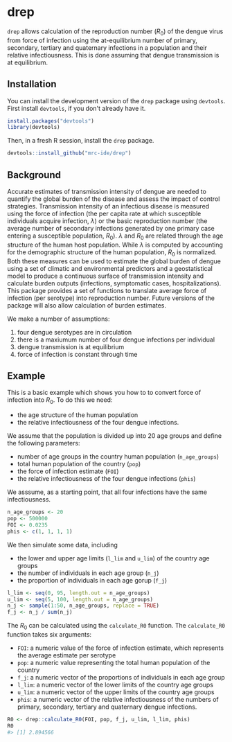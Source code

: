
<!-- README.md is generated from README.Rmd. Please edit that file -->
drep
====

<!-- badges: start -->
<!-- badges: end -->
`drep` allows calculation of the reproduction number (*R*<sub>0</sub>) of the dengue virus from force of infection using the at-equilibrium number of primary, secondary, tertiary and quaternary infections in a population and their relative infectiousness. This is done assuming that dengue transmission is at equilibrium.

Installation
------------

You can install the development version of the `drep` package using `devtools`. First install `devtools`, if you don't already have it.

``` r
install.packages("devtools")
library(devtools)
```

Then, in a fresh R session, install the `drep` package.

``` r
devtools::install_github("mrc-ide/drep")
```

Background
----------

Accurate estimates of transmission intensity of dengue are needed to quantify the global burden of the disease and assess the impact of control strategies. Transmission intensity of an infectious disease is measured using the force of infection (the per capita rate at which susceptible individuals acquire infection, *λ*) or the basic reproduction number (the average number of secondary infections generated by one primary case entering a susceptible population, *R*<sub>0</sub>). *λ* and *R*<sub>0</sub> are related through the age structure of the human host population. While *λ* is computed by accounting for the demographic structure of the human population, *R*<sub>0</sub> is normalized. Both these measures can be used to estimate the global burden of dengue using a set of climatic and environmental predictors and a geostatistical model to produce a continuous surface of transmission intensity and calculate burden outputs (infections, symptomatic cases, hospitalizations). This package provides a set of functions to translate average force of infection (per serotype) into reproduction number. Future versions of the package will also allow calculation of burden estimates.

We make a number of assumptions:

1.  four dengue serotypes are in circulation
2.  there is a maxiumum number of four dengue infections per individual
3.  dengue transmission is at equilibrium
4.  force of infection is constant through time

Example
-------

This is a basic example which shows you how to to convert force of infection into *R*<sub>0</sub>. To do this we need:

-   the age structure of the human population
-   the relative infectiousness of the four dengue infections.

We assume that the population is divided up into 20 age groups and define the following parameters:

-   number of age groups in the country human population (`n_age_groups`)
-   total human population of the country (`pop`)
-   the force of infection estimate (`FOI`)
-   the relative infectiousness of the four dengue infections (`phis`)

We asssume, as a starting point, that all four infections have the same infectiousness.

``` r
n_age_groups <- 20
pop <- 500000
FOI <- 0.0235
phis <- c(1, 1, 1, 1)
```

We then simulate some data, including

-   the lower and upper age limits (`l_lim` and `u_lim`) of the country age groups
-   the number of individuals in each age group (`n_j`)
-   the proportion of individuals in each age gorup (`f_j`)

``` r
l_lim <- seq(0, 95, length.out = n_age_groups)
u_lim <- seq(5, 100, length.out = n_age_groups)
n_j <- sample(1:50, n_age_groups, replace = TRUE)
f_j <- n_j / sum(n_j)
```

The *R*<sub>0</sub> can be calculated using the `calculate_R0` function. The `calculate_R0` function takes six arguments:

-   `FOI`: a numeric value of the force of infection estimate, which represents the average estimate per serotype
-   `pop`: a numeric value representing the total human population of the country
-   `f_j`: a numeric vector of the proportions of individuals in each age group
-   `l_lim`: a numeric vector of the lower limits of the country age groups
-   `u_lim`: a numeric vector of the upper limits of the country age groups
-   `phis`: a numeric vector of the relative infectiousness of the numbers of primary, secondary, tertiary and quaternary dengue infections.

``` r
R0 <- drep::calculate_R0(FOI, pop, f_j, u_lim, l_lim, phis)
R0
#> [1] 2.894566
```
